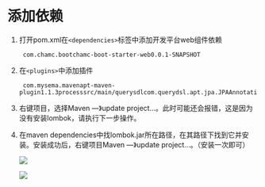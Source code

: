 # 添加依赖

1. 打开pom.xml在`<dependencies>`标签中添加开发平台web组件依赖

        com.chamc.bootchamc-boot-starter-web0.0.1-SNAPSHOT

2. 在`<plugins>`中添加插件

        com.mysema.mavenapt-maven-plugin1.1.3processsrc/main/querysdlcom.querydsl.apt.jpa.JPAAnnotationProcessor

3. 右键项目，选择Maven —》update project...。此时可能还会报错，这是因为没有安装lombok，请执行下一步操作。

4. 在maven dependencies中找lombok.jar所在路径，在其路径下找到它并安装。安装成功后，右键项目Maven —》update project...。（安装一次即可）

    ![](https://i.imgur.com/f1vvl29.png)

    ![](https://i.imgur.com/YGYzCw4.png)